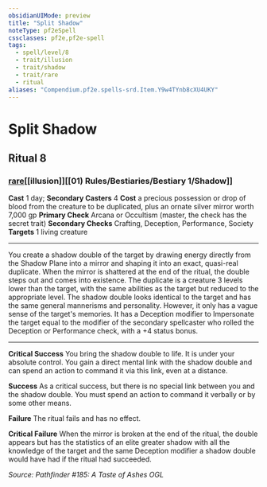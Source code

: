 ```yaml
---
obsidianUIMode: preview
title: "Split Shadow"
noteType: pf2eSpell
cssclasses: pf2e,pf2e-spell
tags:
  - spell/level/8
  - trait/illusion
  - trait/shadow
  - trait/rare
  - ritual
aliases: "Compendium.pf2e.spells-srd.Item.Y9w4TYnb8cXU4UKY" 
---
```

# Split Shadow   
## Ritual 8
### [rare](rare "Rare Rarity Trait")[[illusion]][[01) Rules/Bestiaries/Bestiary 1/Shadow]]

**Cast** 1 day; **Secondary Casters** 4
**Cost** a precious possession or drop of blood from the creature to be duplicated, plus an ornate silver mirror worth 7,000 gp
**Primary Check** Arcana or Occultism (master, the check has the secret trait)
**Secondary Checks** Crafting, Deception, Performance, Society
**Targets** 1 living creature
* * * 
You create a shadow double of the target by drawing energy directly from the Shadow Plane into a mirror and shaping it into an exact, quasi-real duplicate. When the mirror is shattered at the end of the ritual, the double steps out and comes into existence. The duplicate is a creature 3 levels lower than the target, with the same abilities as the target but reduced to the appropriate level. The shadow double looks identical to the target and has the same general mannerisms and personality. However, it only has a vague sense of the target's memories. It has a Deception modifier to Impersonate the target equal to the modifier of the secondary spellcaster who rolled the Deception or Performance check, with a +4 status bonus.

* * *

**Critical Success** You bring the shadow double to life. It is under your absolute control. You gain a direct mental link with the shadow double and can spend an action to command it via this link, even at a distance.

**Success** As a critical success, but there is no special link between you and the shadow double. You must spend an action to command it verbally or by some other means.

**Failure** The ritual fails and has no effect.

**Critical Failure** When the mirror is broken at the end of the ritual, the double appears but has the statistics of an elite greater shadow with all the knowledge of the target and the same Deception modifier a shadow double would have had if the ritual had succeeded.

*Source: Pathfinder #185: A Taste of Ashes*
*OGL*